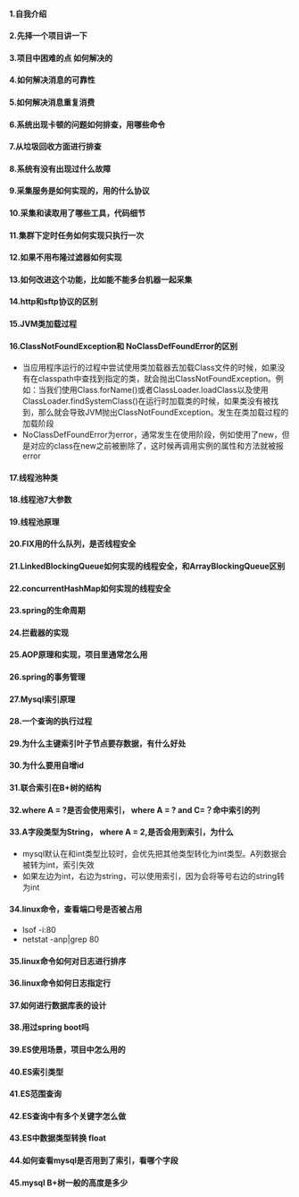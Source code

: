 #### 1.自我介绍
#### 2.先择一个项目讲一下
#### 3.项目中困难的点  如何解决的
#### 4.如何解决消息的可靠性
#### 5.如何解决消息重复消费
#### 6.系统出现卡顿的问题如何排查，用哪些命令
#### 7.从垃圾回收方面进行排查
#### 8.系统有没有出现过什么故障
#### 9.采集服务是如何实现的，用的什么协议
#### 10.采集和读取用了哪些工具，代码细节
#### 11.集群下定时任务如何实现只执行一次
#### 12.如果不用布隆过滤器如何实现
#### 13.如何改进这个功能，比如能不能多台机器一起采集
#### 14.http和sftp协议的区别
#### 15.JVM类加载过程
#### 16.ClassNotFoundException和 NoClassDefFoundError的区别
* 当应用程序运行的过程中尝试使用类加载器去加载Class文件的时候，如果没有在classpath中查找到指定的类，就会抛出ClassNotFoundException。例如：当我们使用Class.forName()或者ClassLoader.loadClass以及使用ClassLoader.findSystemClass()在运行时加载类的时候，如果类没有被找到，那么就会导致JVM抛出ClassNotFoundException。发生在类加载过程的加载阶段
* NoClassDefFoundError为error，通常发生在使用阶段，例如使用了new，但是对应的class在new之前被删除了，这时候再调用实例的属性和方法就被报error
#### 17.线程池种类
#### 18.线程池7大参数
#### 19.线程池原理
#### 20.FIX用的什么队列，是否线程安全
#### 21.LinkedBlockingQueue如何实现的线程安全，和ArrayBlockingQueue区别
#### 22.concurrentHashMap如何实现的线程安全
#### 23.spring的生命周期
#### 24.拦截器的实现
#### 25.AOP原理和实现，项目里通常怎么用
#### 26.spring的事务管理
#### 27.Mysql索引原理
#### 28.一个查询的执行过程
#### 29.为什么主键索引叶子节点要存数据，有什么好处
#### 30.为什么要用自增id
#### 31.联合索引在B+树的结构
#### 32.where A = ?是否会使用索引， where A = ? and C=？命中索引的列
#### 33.A字段类型为String， where A = 2,是否会用到索引，为什么
* mysql默认在和int类型比较时，会优先把其他类型转化为int类型。A列数据会被转为int，索引失效
* 如果左边为int，右边为string，可以使用索引，因为会将等号右边的string转为int
#### 34.linux命令，查看端口号是否被占用
* lsof -i:80
* netstat -anp|grep 80 
#### 35.linux命令如何对日志进行排序
#### 36.linux命令如何日志指定行
#### 37.如何进行数据库表的设计
#### 38.用过spring boot吗
#### 39.ES使用场景，项目中怎么用的
#### 40.ES索引类型
#### 41.ES范围查询
#### 42.ES查询中有多个关键字怎么做
#### 43.ES中数据类型转换 float
#### 44.如何查看mysql是否用到了索引，看哪个字段
#### 45.mysql B+树一般的高度是多少
